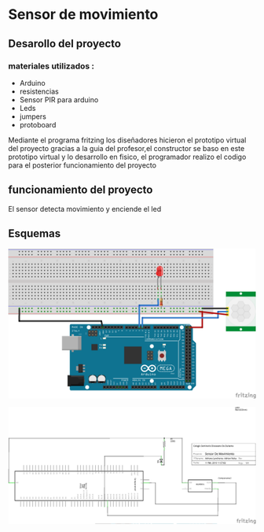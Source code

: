 # Sensor de movimiento

## Desarollo del proyecto
### materiales utilizados :
+ Arduino
+ resistencias
+ Sensor PIR para arduino
+ Leds
+ jumpers
+ protoboard

Mediante el programa fritzing los diseñadores hicieron el prototipo virtual del proyecto gracias a la guia del profesor,el constructor se baso en este prototipo virtual y lo desarrollo en fisico, el programador realizo el codigo para el posterior funcionamiento del proyecto

## funcionamiento del proyecto  
El sensor detecta movimiento y enciende el led 
## Esquemas 

![1](https://github.com/alisonsandoval/PROYECTO-G1/blob/master/protoboard%202.png)

![1](https://github.com/alisonsandoval/PROYECTO-G1/blob/master/esquematico2.png)

